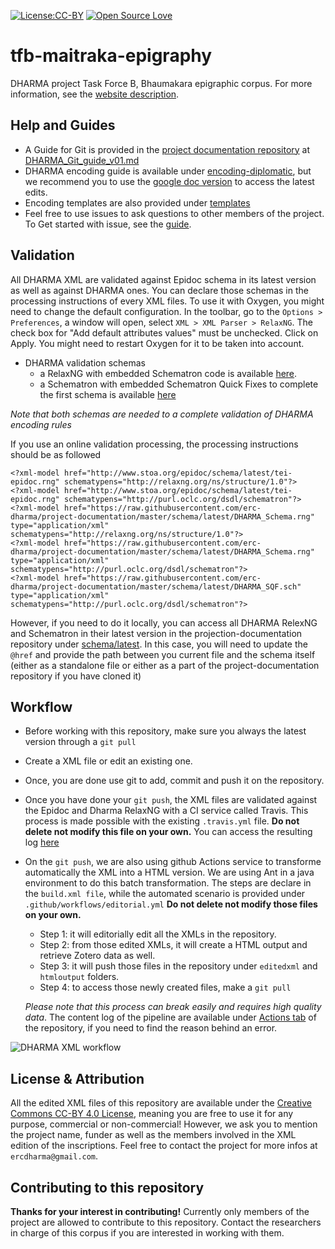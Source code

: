 [![License:CC-BY](https://img.shields.io/badge/licence-CC--BY-green.svg)](https://img.shields.io/badge/licence-CC--BY-green.svg)
[![Open Source Love](https://badges.frapsoft.com/os/v1/open-source.svg?v=103)](https://github.com/ellerbrock/open-source-badges/)

# tfb-maitraka-epigraphy
DHARMA project Task Force B, Bhaumakara epigraphic corpus.
For more information, see the [website description](https://dharma.hypotheses.org/task-forces).

## Help and Guides
* A Guide for Git is provided in the [project documentation repository](https://github.com/erc-dharma/project-documentation) at [DHARMA_Git_guide_v01.md](https://github.com/erc-dharma/project-documentation/blob/master/guides/git/DHARMA_git_guide_v01.md)
* DHARMA encoding guide is available under [encoding-diplomatic](https://github.com/erc-dharma/project-documentation/tree/master/guides/encoding-diplomatic), but we recommend you to use the [google doc version](https://docs.google.com/document/d/1hjWrrwRZQp4hmEqw4jBhhqoXdwJvRlw3EWboJteOPw0/edit?usp=sharing) to access the latest edits.
* Encoding templates are also provided under [templates](https://github.com/erc-dharma/project-documentation/tree/master/templates)
* Feel free to use issues to ask questions to other members of the project. To Get started with issue, see the  [guide](https://github.com/erc-dharma/project-documentation/tree/master/guides/github-issuetracker).

## Validation
All DHARMA XML are validated against Epidoc schema in its latest version as well as against DHARMA ones.
You can declare those schemas in the processing instructions of every XML files. To use it with Oxygen, you might need to change the default configuration.
In the toolbar, go to the `Options > Preferences`, a window will open, select `XML > XML Parser > RelaxNG`. The check box for "Add default attributes values" must be unchecked. Click on Apply. You might need to restart Oxygen for it to be taken into account.

* DHARMA validation schemas
  - a RelaxNG with embedded Schematron code is available [here](https://github.com/erc-dharma/project-documentation/blob/master/schema/latest/DHARMA_Schema.rng).
  - a Schematron with embedded Schematron Quick Fixes to complete the first schema is available [here](https://github.com/erc-dharma/project-documentation/blob/master/schema/latest/DHARMA_Schema.rng)

*Note that both schemas are needed to a complete validation of DHARMA encoding rules*

If you use an online validation processing, the processing instructions should be as followed
```
<?xml-model href="http://www.stoa.org/epidoc/schema/latest/tei-epidoc.rng" schematypens="http://relaxng.org/ns/structure/1.0"?>
<?xml-model href="http://www.stoa.org/epidoc/schema/latest/tei-epidoc.rng" schematypens="http://purl.oclc.org/dsdl/schematron"?>
<?xml-model href="https://raw.githubusercontent.com/erc-dharma/project-documentation/master/schema/latest/DHARMA_Schema.rng" type="application/xml" schematypens="http://relaxng.org/ns/structure/1.0"?>
<?xml-model href="https://raw.githubusercontent.com/erc-dharma/project-documentation/master/schema/latest/DHARMA_Schema.rng" type="application/xml" schematypens="http://purl.oclc.org/dsdl/schematron"?>
<?xml-model href="https://raw.githubusercontent.com/erc-dharma/project-documentation/master/schema/latest/DHARMA_SQF.sch" type="application/xml" schematypens="http://purl.oclc.org/dsdl/schematron"?>

```
However, if you need to do it locally, you can access all DHARMA RelexNG and Schematron in their latest version in the projection-documentation repository under [schema/latest](https://github.com/erc-dharma/project-documentation/tree/master/schema/latest). In this case, you will need to update the `@href` and provide the path between you current file and the schema itself (either as a standalone file or either as a part of the project-documentation repository if you have cloned it)

## Workflow
- Before working with this repository, make sure you always the latest version through a `git pull`
- Create a XML file or edit an existing one.
- Once, you are done use git to add, commit and push it on the repository.
- Once you have done your `git push`, the XML files are validated against the Epidoc and Dharma RelaxNG with a CI service called Travis. This process is made possible with the existing `.travis.yml` file. **Do not delete not modify this file on your own.** You can access the resulting log [here](https://travis-ci.com/github/erc-dharma/tfb-maitraka-epigraphy)
- On the `git push`, we are also using github Actions service to transforme automatically the XML into a HTML version. We are using Ant in a java environment to do this batch transformation. The steps are declare in the `build.xml file`, while the automated scenario is provided under `.github/workflows/editorial.yml` **Do not delete not modify those files on your own.**
  - Step 1: it will editorially edit all the XMLs in the repository.
  - Step 2: from those edited XMLs, it will create a HTML output and retrieve Zotero data as well.
  - Step 3: it will push those files in the repository under `editedxml` and `htmloutput` folders.
  - Step 4: to access those newly created files, make a `git pull`

  *Please note that this process can break easily and requires high quality data*. The content log of the pipeline are available under [Actions tab](https://github.com/erc-dharma/tfb-maitraka-epigraphy/actions) of the repository, if you need to find the reason behind an error.

![DHARMA XML workflow](https://github.com/erc-dharma/project-documentation/blob/master/guides/images/DHARMA_XMLWorkflow_v01.png)

## License & Attribution
All the edited XML files of this repository are available under the [Creative Commons CC-BY 4.0 License](https://creativecommons.org/licenses/by/4.0/), meaning you are free to use it for any purpose, commercial or non-commercial! However, we ask you to mention the project name, funder as well as the members involved in the XML edition of the inscriptions. Feel free to contact the project for more infos at `ercdharma@gmail.com`.

## Contributing to this repository
**Thanks for your interest in contributing!** Currently only members of the project are allowed to contribute to this repository. Contact the researchers in charge of this corpus if you are interested in working with them.
